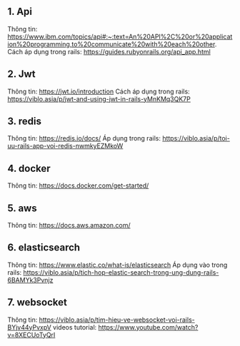 ## 1. Api
  Thông tin: https://www.ibm.com/topics/api#:~:text=An%20API%2C%20or%20application%20programming,to%20communicate%20with%20each%20other.
  Cách áp dụng trong rails: https://guides.rubyonrails.org/api_app.html
## 2. Jwt
  Thông tin: https://jwt.io/introduction
  Cách áp dụng trong rails: https://viblo.asia/p/jwt-and-using-jwt-in-rails-yMnKMq3QK7P
## 3. redis
  Thông tin: https://redis.io/docs/
  Áp dụng trong rails: https://viblo.asia/p/toi-uu-rails-app-voi-redis-nwmkyEZMkoW
## 4. docker
  Thông tin: https://docs.docker.com/get-started/
## 5. aws
  Thông tin: https://docs.aws.amazon.com/
## 6. elasticsearch
  Thông tin: https://www.elastic.co/what-is/elasticsearch
  Áp dụng vào trong rails: https://viblo.asia/p/tich-hop-elastic-search-trong-ung-dung-rails-6BAMYk3Pvnjz
## 7. websocket
  Thông tin: https://viblo.asia/p/tim-hieu-ve-websocket-voi-rails-BYjv44yPvxpV
  videos tutorial: https://www.youtube.com/watch?v=8XECUoTyQrI
